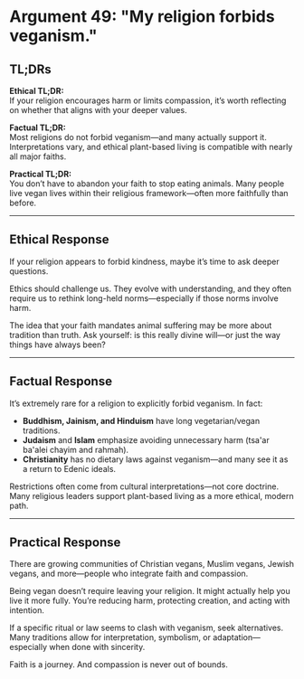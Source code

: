 <!-- type: Religion -->

# Argument 49: "My religion forbids veganism."

## TL;DRs

**Ethical TL;DR:**  
If your religion encourages harm or limits compassion, it’s worth reflecting on whether that aligns with your deeper values.

**Factual TL;DR:**  
Most religions do not forbid veganism—and many actually support it. Interpretations vary, and ethical plant-based living is compatible with nearly all major faiths.

**Practical TL;DR:**  
You don’t have to abandon your faith to stop eating animals. Many people live vegan lives within their religious framework—often more faithfully than before.

---

## Ethical Response

If your religion appears to forbid kindness, maybe it’s time to ask deeper questions.

Ethics should challenge us. They evolve with understanding, and they often require us to rethink long-held norms—especially if those norms involve harm.

The idea that your faith mandates animal suffering may be more about tradition than truth. Ask yourself: is this really divine will—or just the way things have always been?

---

## Factual Response

It’s extremely rare for a religion to explicitly forbid veganism. In fact:
- **Buddhism, Jainism, and Hinduism** have long vegetarian/vegan traditions.
- **Judaism** and **Islam** emphasize avoiding unnecessary harm (tsa'ar ba'alei chayim and rahmah).
- **Christianity** has no dietary laws against veganism—and many see it as a return to Edenic ideals.

Restrictions often come from cultural interpretations—not core doctrine. Many religious leaders support plant-based living as a more ethical, modern path.

---

## Practical Response

There are growing communities of Christian vegans, Muslim vegans, Jewish vegans, and more—people who integrate faith and compassion.

Being vegan doesn’t require leaving your religion. It might actually help you live it more fully. You’re reducing harm, protecting creation, and acting with intention.

If a specific ritual or law seems to clash with veganism, seek alternatives. Many traditions allow for interpretation, symbolism, or adaptation—especially when done with sincerity.

Faith is a journey. And compassion is never out of bounds.

